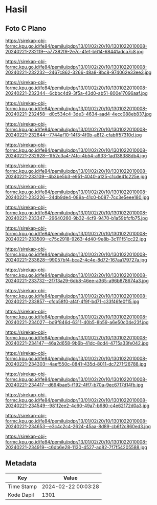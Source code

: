 # Hasil

## Foto C Plano

https://sirekap-obj-formc.kpu.go.id/fe84/pemilu/pdpr/13/01/02/20/10/1301022010008-20240221-232119--a77382f9-2e7c-4fe1-b614-68441adca7c8.jpg

https://sirekap-obj-formc.kpu.go.id/fe84/pemilu/pdpr/13/01/02/20/10/1301022010008-20240221-232232--2467c862-3266-48a8-8bc8-974062e33ee3.jpg

https://sirekap-obj-formc.kpu.go.id/fe84/pemilu/pdpr/13/01/02/20/10/1301022010008-20240221-232344--6cbbc4d9-3f5a-43d0-ab51-800e17096aaf.jpg

https://sirekap-obj-formc.kpu.go.id/fe84/pemilu/pdpr/13/01/02/20/10/1301022010008-20240221-232458--d0c534c4-3de3-4634-aad4-4ecc088eb837.jpg

https://sirekap-obj-formc.kpu.go.id/fe84/pemilu/pdpr/13/01/02/20/10/1301022010008-20240221-232644--7744af10-14f3-4f0b-a812-cfabff57310d.jpg

https://sirekap-obj-formc.kpu.go.id/fe84/pemilu/pdpr/13/01/02/20/10/1301022010008-20240221-232928--1f52c3a4-74fc-4b54-a933-1ad138388db4.jpg

https://sirekap-obj-formc.kpu.go.id/fe84/pemilu/pdpr/13/01/02/20/10/1301022010008-20240221-233109--4b3be5b3-e951-4040-a125-c1cde41c225e.jpg

https://sirekap-obj-formc.kpu.go.id/fe84/pemilu/pdpr/13/01/02/20/10/1301022010008-20240221-233226--24db9de4-089a-41c0-b087-7cc3e5eee180.jpg

https://sirekap-obj-formc.kpu.go.id/fe84/pemilu/pdpr/13/01/02/20/10/1301022010008-20240221-233347--29640260-9b32-4cf9-9470-b1a59bfcfb75.jpg

https://sirekap-obj-formc.kpu.go.id/fe84/pemilu/pdpr/13/01/02/20/10/1301022010008-20240221-233509--c75c2918-9263-4d40-9e8b-3c111f51cc22.jpg

https://sirekap-obj-formc.kpu.go.id/fe84/pemilu/pdpr/13/01/02/20/10/1301022010008-20240221-233628--99057bf4-bca2-4c4e-8d72-167aa179727a.jpg

https://sirekap-obj-formc.kpu.go.id/fe84/pemilu/pdpr/13/01/02/20/10/1301022010008-20240221-233732--2f7f3a29-6db8-46ee-a365-a96b878674a3.jpg

https://sirekap-obj-formc.kpu.go.id/fe84/pemilu/pdpr/13/01/02/20/10/1301022010008-20240221-233857--cfcb58f0-af4f-4f9f-bd71-c33f46fe0f15.jpg

https://sirekap-obj-formc.kpu.go.id/fe84/pemilu/pdpr/13/01/02/20/10/1301022010008-20240221-234027--bd9f846d-6311-40b5-8b59-a6e50c04e23f.jpg

https://sirekap-obj-formc.kpu.go.id/fe84/pemilu/pdpr/13/01/02/20/10/1301022010008-20240221-234147--46a2d658-9b6b-41dc-8cd4-4715a33fe042.jpg

https://sirekap-obj-formc.kpu.go.id/fe84/pemilu/pdpr/13/01/02/20/10/1301022010008-20240221-234303--4aef550c-0841-435d-8011-dc7271f26788.jpg

https://sirekap-obj-formc.kpu.go.id/fe84/pemilu/pdpr/13/01/02/20/10/1301022010008-20240221-234417--d694bae5-f192-4ff7-b70a-9ec6717d14fb.jpg

https://sirekap-obj-formc.kpu.go.id/fe84/pemilu/pdpr/13/01/02/20/10/1301022010008-20240221-234549--981f2ee2-4c60-49a7-b980-c4e62172d0a3.jpg

https://sirekap-obj-formc.kpu.go.id/fe84/pemilu/pdpr/13/01/02/20/10/1301022010008-20240221-234653--e3c4c2c4-2624-45aa-8d89-cb6f2c860ed3.jpg

https://sirekap-obj-formc.kpu.go.id/fe84/pemilu/pdpr/13/01/02/20/10/1301022010008-20240221-234919--c6db6e28-1130-4527-ad82-7f7f54205588.jpg


## Metadata

| Key        | Value               |
| ---------- | ------------------- |
| Time Stamp | 2024-02-22 00:03:28 |
| Kode Dapil | 1301                |



